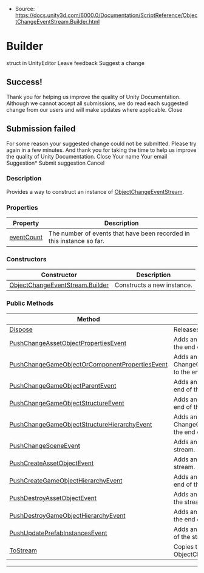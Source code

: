 * Source: https://docs.unity3d.com/6000.0/Documentation/ScriptReference/ObjectChangeEventStream.Builder.html

# Builder
struct in UnityEditor
Leave feedback
Suggest a change
## Success!
Thank you for helping us improve the quality of Unity Documentation. Although we cannot accept all submissions, we do read each suggested change from our users and will make updates where applicable.
Close
## Submission failed
For some reason your suggested change could not be submitted. Please <a>try again</a> in a few minutes. And thank you for taking the time to help us improve the quality of Unity Documentation.
Close
Your name Your email Suggestion* Submit suggestion
Cancel
### Description
Provides a way to construct an instance of [ObjectChangeEventStream](https://docs.unity3d.com/6000.0/Documentation/ScriptReference/ObjectChangeEventStream.html).
### Properties
Property | Description  
---|---  
[eventCount](https://docs.unity3d.com/6000.0/Documentation/ScriptReference/ObjectChangeEventStream.Builder-eventCount.html) | The number of events that have been recorded in this instance so far.  
### Constructors
Constructor | Description  
---|---  
[ObjectChangeEventStream.Builder](https://docs.unity3d.com/6000.0/Documentation/ScriptReference/ObjectChangeEventStream.Builder-ctor.html) | Constructs a new instance.  
### Public Methods
Method | Description  
---|---  
[Dispose](https://docs.unity3d.com/6000.0/Documentation/ScriptReference/ObjectChangeEventStream.Builder.Dispose.html) | Releases the memory associated with this instance.  
[PushChangeAssetObjectPropertiesEvent](https://docs.unity3d.com/6000.0/Documentation/ScriptReference/ObjectChangeEventStream.Builder.PushChangeAssetObjectPropertiesEvent.html) | Adds an ChangeAssetObjectPropertiesEventArgs to the end of the stream.  
[PushChangeGameObjectOrComponentPropertiesEvent](https://docs.unity3d.com/6000.0/Documentation/ScriptReference/ObjectChangeEventStream.Builder.PushChangeGameObjectOrComponentPropertiesEvent.html) | Adds an ChangeGameObjectOrComponentPropertiesEventArgs to the end of the stream.  
[PushChangeGameObjectParentEvent](https://docs.unity3d.com/6000.0/Documentation/ScriptReference/ObjectChangeEventStream.Builder.PushChangeGameObjectParentEvent.html) | Adds an ChangeGameObjectParentEventArgs to the end of the stream.  
[PushChangeGameObjectStructureEvent](https://docs.unity3d.com/6000.0/Documentation/ScriptReference/ObjectChangeEventStream.Builder.PushChangeGameObjectStructureEvent.html) | Adds an ChangeGameObjectStructureEventArgs to the end of the stream.  
[PushChangeGameObjectStructureHierarchyEvent](https://docs.unity3d.com/6000.0/Documentation/ScriptReference/ObjectChangeEventStream.Builder.PushChangeGameObjectStructureHierarchyEvent.html) | Adds an ChangeGameObjectStructureHierarchyEventArgs to the end of the stream.  
[PushChangeSceneEvent](https://docs.unity3d.com/6000.0/Documentation/ScriptReference/ObjectChangeEventStream.Builder.PushChangeSceneEvent.html) | Adds an ChangeSceneEventArgs to the end of the stream.  
[PushCreateAssetObjectEvent](https://docs.unity3d.com/6000.0/Documentation/ScriptReference/ObjectChangeEventStream.Builder.PushCreateAssetObjectEvent.html) | Adds an CreateAssetObjectEventArgs to the end of the stream.  
[PushCreateGameObjectHierarchyEvent](https://docs.unity3d.com/6000.0/Documentation/ScriptReference/ObjectChangeEventStream.Builder.PushCreateGameObjectHierarchyEvent.html) | Adds an CreateGameObjectHierarchyEventArgs to the end of the stream.  
[PushDestroyAssetObjectEvent](https://docs.unity3d.com/6000.0/Documentation/ScriptReference/ObjectChangeEventStream.Builder.PushDestroyAssetObjectEvent.html) | Adds an DestroyAssetObjectEventArgs to the end of the stream.  
[PushDestroyGameObjectHierarchyEvent](https://docs.unity3d.com/6000.0/Documentation/ScriptReference/ObjectChangeEventStream.Builder.PushDestroyGameObjectHierarchyEvent.html) | Adds an DestroyGameObjectHierarchyEventArgs to the end of the stream.  
[PushUpdatePrefabInstancesEvent](https://docs.unity3d.com/6000.0/Documentation/ScriptReference/ObjectChangeEventStream.Builder.PushUpdatePrefabInstancesEvent.html) | Adds an UpdatePrefabInstancesEventArgs to the end of the stream.  
[ToStream](https://docs.unity3d.com/6000.0/Documentation/ScriptReference/ObjectChangeEventStream.Builder.ToStream.html) | Copies the data collected in this instance into a new ObjectChangeEventStream instance.  
* * *
